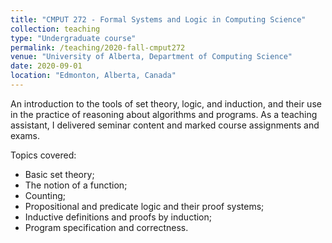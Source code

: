 ```yaml
---
title: "CMPUT 272 - Formal Systems and Logic in Computing Science"
collection: teaching
type: "Undergraduate course"
permalink: /teaching/2020-fall-cmput272
venue: "University of Alberta, Department of Computing Science"
date: 2020-09-01
location: "Edmonton, Alberta, Canada"
---
```


An introduction to the tools of set theory, logic, and induction, and their use in the practice of reasoning about algorithms and programs. As a teaching assistant, I delivered seminar content and marked course assignments and exams.

Topics covered:
- Basic set theory; 
- The notion of a function; 
- Counting; 
- Propositional and predicate logic and their proof systems; 
- Inductive definitions and proofs by induction; 
- Program specification and correctness.
